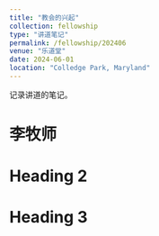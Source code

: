 ```yaml
---
title: "教会的兴起"
collection: fellowship
type: "讲道笔记"
permalink: /fellowship/202406
venue: "乐道堂"
date: 2024-06-01
location: "Colledge Park, Maryland"
---
```


记录讲道的笔记。

李牧师
======

Heading 2
======

Heading 3
======